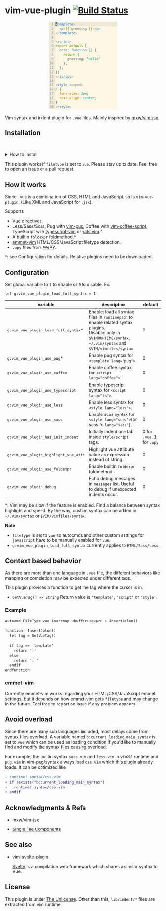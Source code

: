 # vim-vue-plugin [![Build Status][12]](https://travis-ci.com/leafOfTree/vim-vue-plugin)

<p align="center">
<a href="https://github.com/altercation/vim-colors-solarized">
<img alt="screenshot" src="https://raw.githubusercontent.com/leafOfTree/leafOfTree.github.io/master/vim-vue-plugin-screenshot.png" width="220" />
</a>
</p>

Vim syntax and indent plugin for `.vue` files. Mainly inspired by [mxw/vim-jsx][1].

## Installation

&nbsp; <details>

&nbsp; <summary><a>How to install</a></summary>

- [VundleVim][2]

        Plugin 'leafOfTree/vim-vue-plugin'

- [vim-pathogen][5]

        cd ~/.vim/bundle && \
        git clone https://github.com/leafOfTree/vim-vue-plugin --depth 1

- [vim-plug][7]

        Plug 'leafOfTree/vim-vue-plugin'
        :PlugInstall

- Or manually, clone this plugin to `path/to/this_plugin`, and add it to `rtp` in vimrc

        set rtp+=path/to/this_plugin

<br />
</details>

This plugin works if `filetype` is set to `vue`. Please stay up to date. Feel free to open an issue or a pull request.

## How it works

Since `.vue` is a combination of CSS, HTML and JavaScript, so is `vim-vue-plugin`. (Like XML and JavaScript for `.jsx`).

Supports

- Vue directives.
- Less/Sass/Scss, Pug with [vim-pug][4], Coffee with [vim-coffee-script][11], TypeScript with [typescript-vim][14] or [yats.vim][15].^
- A builtin `foldexpr` foldmethod.^
- [emmet-vim][10] HTML/CSS/JavaScript filetype detection.
- `.wpy` files from [WePY][6].

^: see Configuration for details. Relative plugins need to be downloaded.

## Configuration

Set global variable to `1` to enable or `0` to disable. Ex:

    let g:vim_vue_plugin_load_full_syntax = 1

| variable                              | description                                                                                            | default                    |
|---------------------------------------|--------------------------------------------------------------------------------------------------------------------------------|----------------------------|
| `g:vim_vue_plugin_load_full_syntax`\* | Enable: load all syntax files in `runtimepath` to enable related syntax plugins.<br> Disable: only in `$VIMRUNTIME/syntax`, `~/.vim/syntax` and `$VIM/vimfiles/syntax` | 0 |
| `g:vim_vue_plugin_use_pug`\*          | Enable pug syntax for `<template lang="pug">`.                                                         | 0 |
| `g:vim_vue_plugin_use_coffee`         | Enable coffee syntax for `<script lang="coffee">`.                                                     | 0 |
| `g:vim_vue_plugin_use_typescript`     | Enable typescript syntax for `<script lang="ts">`.                                                     | 0 |
| `g:vim_vue_plugin_use_less`           | Enable less syntax for `<style lang="less">`.                                                          | 0 |
| `g:vim_vue_plugin_use_sass`           | Enable scss syntax for `<style lang="scss">`(or sass fo `lang="sass"`).                                | 0 |
| `g:vim_vue_plugin_has_init_indent`    | Initially indent one tab inside `style/script` tags.                                                   | 0 for `.vue`. 1 for `.wpy` |
| `g:vim_vue_plugin_highlight_vue_attr` | Highlight vue attribute value as expression instead of string.                                         | 0 |
| `g:vim_vue_plugin_use_foldexpr`       | Enable builtin `foldexpr` foldmethod.                                                                  | 0 |
| `g:vim_vue_plugin_debug`              | Echo debug messages in `messages` list. Useful to debug if unexpected indents occur.                   | 0 |

\*: Vim may be slow if the feature is enabled. Find a balance between syntax highlight and speed. By the way, custom syntax can be added in `~/.vim/syntax` or `$VIM/vimfiles/syntax`. 

**Note**

- `filetype` is set to `vue` so autocmds and other custom settings for `javascript` have to be manually enabled for `vue`.
- `g:vim_vue_plugin_load_full_syntax` currently applies to `HTML/Sass/Less`.

## Context based behavior

As there are more than one language in `.vue` file, the different behaviors like mapping or completion may be expected under different tags.

This plugin provides a function to get the tag where the cursor is in.

- `GetVueTag() => String` Return value is `'template'`, `'script'` or `'style'`.

### Example

```vim
autocmd FileType vue inoremap <buffer><expr> : InsertColon()

function! InsertColon()
  let tag = GetVueTag()
  
  if tag == 'template'
    return ':'
  else
    return ': '
  endif
endfunction
```

### emmet-vim

Currently emmet-vim works regarding your HTML/CSS/JavaScript emmet settings, but it depends on how emmet-vim gets `filetype` and may change in the future. Feel free to report an issue if any problem appears.

## Avoid overload

Since there are many sub languages included, most delays come from syntax files overload. A variable named `b:current_loading_main_syntax` is set to `vue` which can be used as loading condition if you'd like to manually find and modify the syntax files causing overload.

For example, the builtin syntax `sass.vim` and `less.vim` in vim8.1 runtime and `pug.vim` in vim-pug/syntax always load `css.vim` which this plugin already loads. It can be optimized like

```diff
- runtime! syntax/css.vim
+ if !exists("b:current_loading_main_syntax")
+   runtime! syntax/css.vim
+ endif
```

## Acknowledgments & Refs

- [mxw/vim-jsx][1]

- [Single File Components][3]

## See also

- [vim-svelte-plugin][9] 

    [Svelte][13] is a compilation web framework which shares a similar syntax to Vue.

## License

This plugin is under [The Unlicense][8]. Other than this, `lib/indent/*` files are extracted from vim runtime.

[1]: https://github.com/mxw/vim-jsx "mxw: vim-jsx"
[2]: https://github.com/VundleVim/Vundle.vim
[3]: https://vuejs.org/v2/guide/single-file-components.html
[4]: https://github.com/digitaltoad/vim-pug
[5]: https://github.com/tpope/vim-pathogen
[6]: https://tencent.github.io/wepy
[7]: https://github.com/junegunn/vim-plug
[8]: https://choosealicense.com/licenses/unlicense/
[9]: https://github.com/leafOfTree/vim-svelte-plugin
[10]: https://github.com/mattn/emmet-vim
[11]: https://github.com/kchmck/vim-coffee-script
[12]: https://travis-ci.com/leafOfTree/vim-vue-plugin.svg?branch=master
[13]: https://svelte.dev/
[14]: https://github.com/leafgarland/typescript-vim
[15]: https://github.com/HerringtonDarkholme/yats.vim
